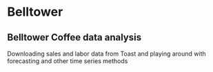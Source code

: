 # Belltower
## Belltower Coffee data analysis

Downloading sales and labor data from Toast and playing around with forecasting and other time series methods

